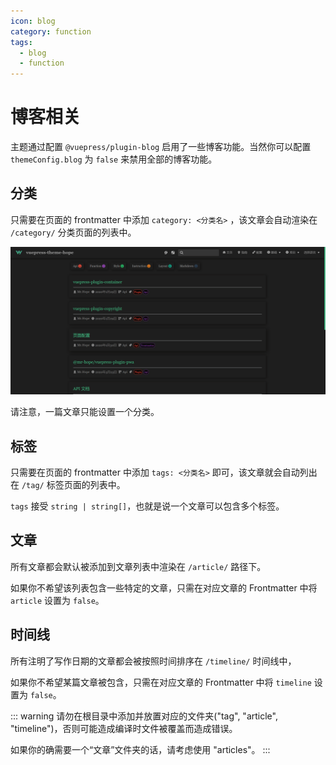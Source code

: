 ```yaml
---
icon: blog
category: function
tags:
  - blog
  - function
---
```


# 博客相关

主题通过配置 `@vuepress/plugin-blog` 启用了一些博客功能。当然你可以配置 `themeConfig.blog` 为 `false` 来禁用全部的博客功能。

## 分类

只需要在页面的 frontmatter 中添加 `category: <分类名>` ，该文章会自动渲染在 `/category/` 分类页面的列表中。

![category](./assets/category.png)

请注意，一篇文章只能设置一个分类。

## 标签

只需要在页面的 frontmatter 中添加 `tags: <分类名>` 即可，该文章就会自动列出在 `/tag/` 标签页面的列表中。

`tags` 接受 `string | string[]`，也就是说一个文章可以包含多个标签。

## 文章

所有文章都会默认被添加到文章列表中渲染在 `/article/` 路径下。

如果你不希望该列表包含一些特定的文章，只需在对应文章的 Frontmatter 中将 `article` 设置为 `false`。

## 时间线

所有注明了写作日期的文章都会被按照时间排序在 `/timeline/` 时间线中，

如果你不希望某篇文章被包含，只需在对应文章的 Frontmatter 中将 `timeline` 设置为 `false`。

::: warning
请勿在根目录中添加并放置对应的文件夹("tag", "article", "timeline")，否则可能造成编译时文件被覆盖而造成错误。

如果你的确需要一个“文章”文件夹的话，请考虑使用 "articles"。
:::
